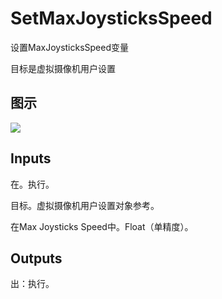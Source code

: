 # SetMaxJoysticksSpeed

设置MaxJoysticksSpeed变量

目标是虚拟摄像机用户设置

## 图示

![]($-20221218-21300346.png)

## Inputs

在。执行。

目标。虚拟摄像机用户设置对象参考。

在Max Joysticks Speed中。Float（单精度）。  

## Outputs

出：执行。

